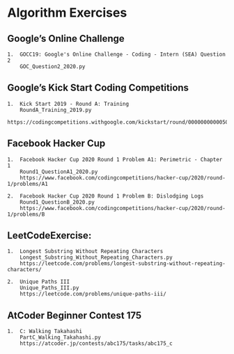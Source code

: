 # Algorithm Exercises

## Google’s Online Challenge
```
1.  GOCC19: Google's Online Challenge - Coding - Intern (SEA) Question 2
    GOC_Question2_2020.py
```

##  Google’s Kick Start Coding Competitions
```
1.  Kick Start 2019 - Round A: Training
    RoundA_Training_2019.py
    https://codingcompetitions.withgoogle.com/kickstart/round/0000000000050e01/00000000000698d6
```

## Facebook Hacker Cup
```
1.  Facebook Hacker Cup 2020 Round 1 Problem A1: Perimetric - Chapter 1
    Round1_QuestionA1_2020.py
    https://www.facebook.com/codingcompetitions/hacker-cup/2020/round-1/problems/A1

2.  Facebook Hacker Cup 2020 Round 1 Problem B: Dislodging Logs
    Round1_QuestionB_2020.py
    https://www.facebook.com/codingcompetitions/hacker-cup/2020/round-1/problems/B
```

## LeetCodeExercise:
```
1.  Longest Substring Without Repeating Characters
    Longest_Substring_Without_Repeating_Characters.py
    https://leetcode.com/problems/longest-substring-without-repeating-characters/

2.  Unique Paths III
    Unique_Paths_III.py
    https://leetcode.com/problems/unique-paths-iii/
```

## AtCoder Beginner Contest 175
```
1.  C: Walking Takahashi
    PartC_Walking_Takahashi.py
    https://atcoder.jp/contests/abc175/tasks/abc175_c
```
